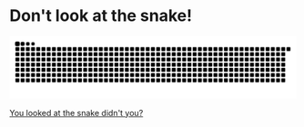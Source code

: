 # Don't look at the snake!

<picture>
  <source media="(prefers-color-scheme: dark)" srcset="github-snake-dark.svg" />
  <source media="(prefers-color-scheme: light)" srcset="github-snake.svg" />
  <img alt="github-snake" src="github-snake.svg" />
</picture>

<a href="https://github.com/marketplace/actions/generate-snake-game-from-github-contribution-grid">You looked at the snake didn't you?</a>

